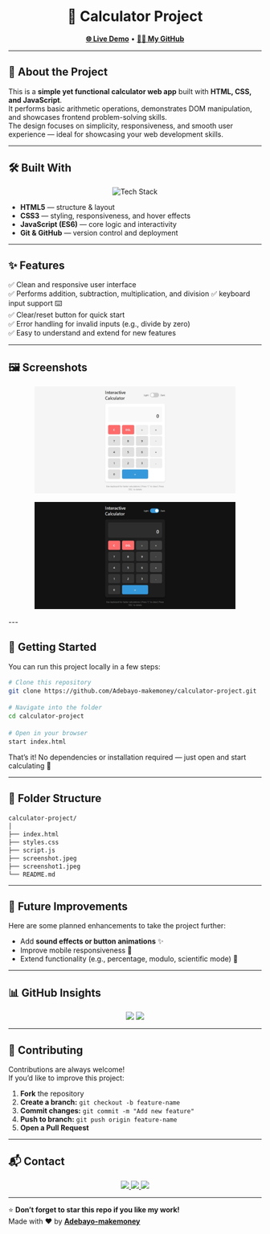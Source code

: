 <h1 align="center">🧮 Calculator Project</h1>

<p align="center">
  <a href="https://adebayo-makemoney.github.io/calculator-project/"><strong>🌐 Live Demo</strong></a> •
  <a href="https://github.com/Adebayo-makemoney"><strong>👨‍💻 My GitHub</strong></a>
</p>

---

## 📖 About the Project

This is a **simple yet functional calculator web app** built with **HTML, CSS, and JavaScript**.  
It performs basic arithmetic operations, demonstrates DOM manipulation, and showcases frontend problem-solving skills.  
The design focuses on simplicity, responsiveness, and smooth user experience — ideal for showcasing your web development skills.

---

## 🛠️ Built With

<p align="center">
  <img src="https://skillicons.dev/icons?i=html,css,javascript,git,github" alt="Tech Stack" />
</p>

- **HTML5** — structure & layout  
- **CSS3** — styling, responsiveness, and hover effects  
- **JavaScript (ES6)** — core logic and interactivity  
- **Git & GitHub** — version control and deployment  

---

## ✨ Features

✅ Clean and responsive user interface  
✅ Performs addition, subtraction, multiplication, and division
✅ keyboard input support ⌨️   
✅ Clear/reset button for quick start  
✅ Error handling for invalid inputs (e.g., divide by zero)  
✅ Easy to understand and extend for new features  

---

## 🖼️ Screenshots

<p align="center">
  <img src="Screenshot.jpeg" alt="Calculator Project Screenshot" width="400px" />
</p>

<p align="center">
  <img src="Screenshot1.jpeg" alt="Calculator Project Screenshot" width="400px" />
</p>
---

## 🚀 Getting Started

You can run this project locally in a few steps:

```bash
# Clone this repository
git clone https://github.com/Adebayo-makemoney/calculator-project.git

# Navigate into the folder
cd calculator-project

# Open in your browser
start index.html
```

That’s it! No dependencies or installation required — just open and start calculating 🧮

---

## 📂 Folder Structure

```
calculator-project/
│
├── index.html
├── styles.css
├── script.js
├── screenshot.jpeg
├── screenshot1.jpeg
└── README.md
```

---

## 🧠 Future Improvements

Here are some planned enhancements to take the project further:

- Add **sound effects or button animations** ✨  
- Improve mobile responsiveness 📱  
- Extend functionality (e.g., percentage, modulo, scientific mode) 🔢  

---

## 📊 GitHub Insights

<p align="center">
  <img src="https://github-readme-stats.vercel.app/api?username=Adebayo-makemoney&show_icons=true&theme=tokyonight" width="48%"/>
  <img src="https://github-readme-streak-stats.herokuapp.com/?user=Adebayo-makemoney&theme=tokyonight" width="48%"/>
</p>

---

## 🤝 Contributing

Contributions are always welcome!  
If you’d like to improve this project:

1. **Fork** the repository  
2. **Create a branch:** `git checkout -b feature-name`  
3. **Commit changes:** `git commit -m "Add new feature"`  
4. **Push to branch:** `git push origin feature-name`  
5. **Open a Pull Request**

---

## 📬 Contact

<p align="center">
  <a href="https://github.com/Adebayo-makemoney">
    <img src="https://img.shields.io/badge/GitHub-Adebayo--makemoney-black?logo=github&style=for-the-badge" />
  </a>
  <a href="mailto:youremail@example.com">
    <img src="https://img.shields.io/badge/Email-Contact%20Me-blue?logo=gmail&style=for-the-badge" />
  </a>
  <a href="https://adebayo-makemoney.github.io/portfolio-website/">
    <img src="https://img.shields.io/badge/Portfolio-Visit%20Now-green?logo=vercel&style=for-the-badge" />
  </a>
</p>

---

⭐ **Don’t forget to star this repo if you like my work!**  
Made with ❤️ by [**Adebayo-makemoney**](https://github.com/Adebayo-makemoney)
